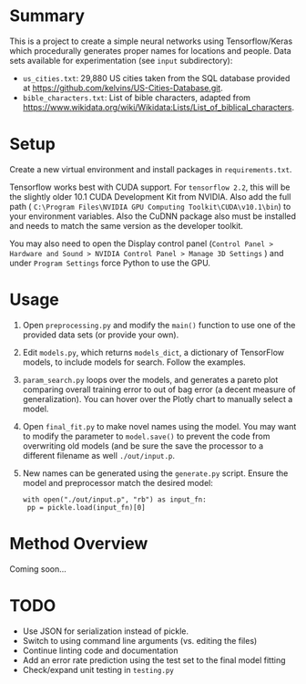 # Summary

This is a project to create a simple neural networks using Tensorflow/Keras which procedurally generates proper names for locations and people. Data sets available for experimentation (see `input` subdirectory):

- `us_cities.txt`: 29,880 US cities taken from the SQL database provided at https://github.com/kelvins/US-Cities-Database.git.
- `bible_characters.txt`: List of bible characters, adapted from https://www.wikidata.org/wiki/Wikidata:Lists/List_of_biblical_characters.

# Setup

Create a new virtual environment and install packages in `requirements.txt`.

Tensorflow works best with CUDA support. For `tensorflow 2.2`, this will be the slightly older 10.1 CUDA Development Kit from NVIDIA. Also add the full path  ( `C:\Program Files\NVIDIA GPU Computing Toolkit\CUDA\v10.1\bin`) to your environment variables. Also the CuDNN package also must be installed and needs to match the same version as the developer toolkit.

You may also need to open the Display control panel (`Control Panel > Hardware and Sound > NVIDIA Control Panel > Manage 3D Settings` ) and under `Program Settings` force Python to use the GPU.

# Usage

1. Open `preprocessing.py` and modify the `main()` function to use one of the provided data sets (or provide your own).

2. Edit `models.py`, which returns `models_dict`, a dictionary of TensorFlow models, to include models for search. Follow the examples.

3. `param_search.py` loops over the models, and generates a pareto plot comparing overall training error to out of bag error (a decent measure of generalization). You can hover over the Plotly chart to manually select a model.

4. Open `final_fit.py`  to make novel names using the model. You may want to modify the parameter to `model.save()` to prevent the code from overwriting old models (and be sure the save the processor to a different filename as well  `./out/input.p`.

5. New names can be generated using the `generate.py` script. Ensure the model and preprocessor match the desired model:

   ```  model = tf.keras.models.load_model('curr_model.h5')
   with open("./out/input.p", "rb") as input_fn:
   	pp = pickle.load(input_fn)[0]
   ```

# Method Overview

Coming soon...

# TODO

- Use JSON for serialization instead of pickle.
- Switch to using command line arguments (vs. editing the files)
- Continue linting code and documentation
- Add an error rate prediction using the test set to the final model fitting
- Check/expand unit testing in `testing.py`

